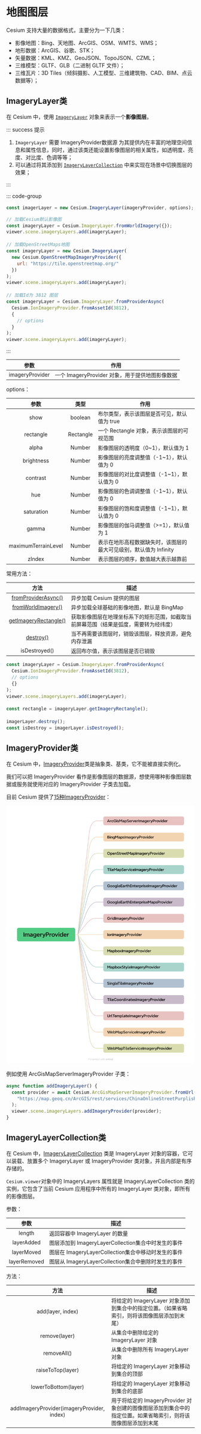 # 地图图层

Cesium 支持大量的数据格式，主要分为一下几类：

- 影像地图：Bing、天地图、ArcGIS、OSM、WMTS、WMS；
- 地形数据：ArcGIS、谷歌、STK；
- 矢量数据：KML、KMZ、GeoJSON、TopoJSON、CZML；
- 三维模型：GLTF、GLB（二进制 GLTF 文件）；
- 三维瓦片：3D Tiles（倾斜摄影、人工模型、三维建筑物、CAD、BIM、点云数据等）；



## ImageryLayer类

在 Cesium 中，使用 [`ImageryLayer`](https://cesium.com/learn/cesiumjs/ref-doc/ImageryLayer.html?classFilter=ImageryLayer) 对象来表示一个**影像图层**。

::: success 提示

1. `ImageryLayer` 需要 ImageryProvider数据源 为其提供内在丰富的地理空间信息和属性信息，同时，通过该类还能设置影像图层的相关属性，如透明度、亮度、对比度、色调等等；
2. 可以通过将其添加到 [`ImageryLayerCollection`](https://cesium.com/learn/cesiumjs/ref-doc/ImageryLayerCollection.html?classFilter=ImageryLayerCollection) 中来实现在场景中切换图层的效果；

:::

::: code-group

```js
const imagerLayer = new Cesium.ImageryLayer(imageryProvider, options);
```

```js [示例]
// 加载Cesium默认影像图
const imageryLayer = Cesium.ImageryLayer.fromWorldImagery({});
viewer.scene.imageryLayers.add(imageryLayer);

// 加载OpenStreetMaps地图
const imageryLayer = new Cesium.ImageryLayer(
  new Cesium.OpenStreetMapImageryProvider({
    url: "https://tile.openstreetmap.org/"
  })
);
viewer.scene.imageryLayers.add(imageryLayer);

// 加载Id为 3812 图层
const imageryLayer = Cesium.ImageryLayer.fromProviderAsync(
  Cesium.IonImageryProvider.fromAssetId(3812),
  {
    // options
  }
);
viewer.scene.imageryLayers.add(imageryLayer);
```

:::

|      参数       | 作用                                            |
| :-------------: | ----------------------------------------------- |
| imageryProvider | 一个 ImageryProvider 对象，用于提供地图影像数据 |

options：

|        参数         |   类型    | 作用                                                         |
| :-----------------: | :-------: | ------------------------------------------------------------ |
|        show         |  boolean  | 布尔类型，表示该图层是否可见，默认值为 true                  |
|      rectangle      | Rectangle | 一个 Rectangle 对象，表示该图层的可视范围                    |
|        alpha        |  Number   | 影像图层的透明度（0~1），默认值为 1                          |
|     brightness      |  Number   | 影像图层的亮度调整值（-1~1），默认值为 0                     |
|      contrast       |  Number   | 影像图层的对比度调整值（-1~1），默认值为 0                   |
|         hue         |  Number   | 影像图层的色调调整值（-1~1），默认值为 0                     |
|     saturation      |  Number   | 影像图层的饱和度调整值（-1~1），默认值为 0                   |
|        gamma        |  Number   | 影像图层的伽马调整值（>=1），默认值为 1                      |
| maximumTerrainLevel |  Number   | 表示在地形高程数据缺失时，该图层的最大可见级别，默认值为 Infinity |
|       zIndex        |  Number   | 表示图层的顺序，数值越大表示越靠前                           |

常用方法：

|                             方法                             | 描述                                                         |
| :----------------------------------------------------------: | ------------------------------------------------------------ |
| [fromProviderAsync()](https://cesium.com/learn/cesiumjs/ref-doc/ImageryLayer.html#.fromProviderAsync) | 异步加载 Cesium 提供的图层                                   |
| [fromWorldImagery()](https://cesium.com/learn/cesiumjs/ref-doc/ImageryLayer.html#.fromWorldImagery) | 异步加载全球基础的影像地图，默认是 BingMap                   |
| [getImageryRectangle()](https://cesium.com/learn/cesiumjs/ref-doc/ImageryLayer.html#getImageryRectangle) | 获取影像图层在地理坐标系下的矩形范围，如截取当前屏幕范围（结果是弧度，需要转为经纬度） |
| [destroy()](https://cesium.com/learn/cesiumjs/ref-doc/ImageryLayer.html#destroy) | 当不再需要该图层时，销毁该图层，释放资源，避免内存泄漏       |
|                        isDestroyed()                         | 返回布尔值，表示该图层是否已销毁                             |

```js {8,10}
const imageryLayer = Cesium.ImageryLayer.fromProviderAsync(
  Cesium.IonImageryProvider.fromAssetId(3812),
  // options
  {}
);
viewer.scene.imageryLayers.add(imageryLayer);

const rectangle = imageryLayer.getImageryRectangle();

imagerLayer.destroy();
const isDestroy = imagerLayer.isDestroyed();
```



## ImageryProvider类

在 Cesium 中，[ImageryProvider](https://cesium.com/learn/cesiumjs/ref-doc/ImageryProvider.html?classFilter=ImageryProvider)类是抽象类、基类，它不能被直接实例化。

我们可以把 ImageryProvider 看作是影像图层的数据源，想使用哪种影像图层数据或服务就使用对应的 ImageryProvider 子类去加载。

目前 Cesium 提供了[15种ImageryProvider](https://cesium.com/learn/cesiumjs/ref-doc/ImageryProvider.html)：

![ImageryProvider](./images/ImageryProvider.png)

例如使用 ArcGisMapServerImageryProvider 子类：

```js {6}
async function addImageryLayer() {
  const provider = await Cesium.ArcGisMapServerImageryProvider.fromUrl(
    "https://map.geoq.cn/ArcGIS/rest/services/ChinaOnlineStreetPurplishBlue/MapServer"
  );
  viewer.scene.imageryLayers.addImageryProvider(provider);
}
```



## ImageryLayerCollection类

在 Cesium 中，[ImageryLayerCollection](https://cesium.com/learn/cesiumjs/ref-doc/ImageryLayerCollection.html?classFilter=ImageryLayerCollection) 类是 ImageryLayer 对象的容器，它可以装载、放置多个 ImageryLayer 或 ImageryProvider 类对象，并且内部是有序存储的。

`Cesium.viewer`对象中的 ImageryLayers 属性就是 ImageryLayerCollection 类的实例，它包含了当前 Cesium 应用程序中所有的 ImageryLayer 类对象，即所有的影像图层。



参数：

|     参数     | 描述                                                |
| :----------: | --------------------------------------------------- |
|    length    | 返回容器中 ImageryLayer 的数量                      |
|  layerAdded  | 图层添加到 ImageryLayerCollection集合中时发生的事件 |
|  layerMoved  | 图层在 ImageryLayerCollection集合中移动时发生的事件 |
| layerRemoved | 图层从 ImageryLayerCollection集合中删除时发生的事件 |

方法：

|                    方法                    | 描述                                                         |
| :----------------------------------------: | ------------------------------------------------------------ |
|             add(layer, index)              | 将给定的 ImageryLayer 对象添加到集合中的指定位置。（如果省略索引，则将该图像图层添加到末尾） |
|               remove(layer)                | 从集合中删除给定的 ImageryLayer 对象                         |
|                removeAll()                 | 从集合中删除所有 ImageryLayer 对象                           |
|             raiseToTop(layer)              | 将给定的 ImageryLayer 对象移动到集合的顶部                   |
|            lowerToBottom(layer)            | 将给定的 ImageryLayer 对象移动到集合的底部                   |
| addImageryProvider(imageryProvider, index) | 用于将给定的 ImageryProvider 对象创建的图像图层添加到集合中的指定位置。如果省略索引，则将该图像图层添加到末尾 |
